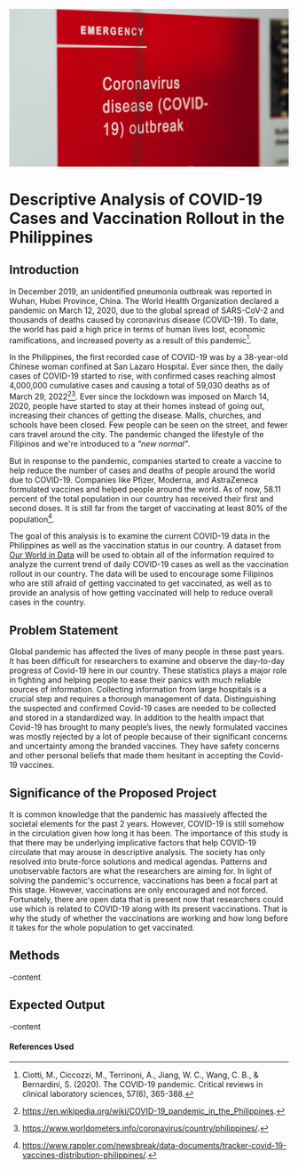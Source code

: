 ![This is an image](1.jpg)
# Descriptive Analysis of COVID-19 Cases and Vaccination Rollout in the Philippines

## Introduction

In December 2019, an unidentified pneumonia outbreak was reported in Wuhan, Hubei Province, China. The World Health Organization declared a pandemic on March 12, 2020, due to the global spread of SARS-CoV-2 and thousands of deaths caused by coronavirus disease (COVID-19). To date, the world has paid a high price in terms of human lives lost, economic ramifications, and increased poverty as a result of this pandemic[^1].

In the Philippines, the first recorded case of COVID-19 was by a 38-year-old Chinese woman confined at San Lazaro Hospital. Ever since then, the daily cases of COVID-19 started to rise, with confirmed cases reaching almost 4,000,000 cumulative cases and causing a total of 59,030 deaths as of March 29, 2022[^2][^3]. Ever since the lockdown was imposed on March 14, 2020, people have started to stay at their homes instead of going out, increasing their chances of getting the disease. Malls, churches, and schools have been closed. Few people can be seen on the street, and fewer cars travel around the city. The pandemic changed the lifestyle of the Filipinos and we're introduced to a *"new normal"*.

But in response to the pandemic, companies started to create a vaccine to help reduce the number of cases and deaths of people around the world due to COVID-19. Companies like Pfizer, Moderna, and AstraZeneca formulated vaccines and helped people around the world. As of now, 58.11 percent of the total population in our country has received their first and second doses. It is still far from the target of vaccinating at least 80% of the population[^4]. 

The goal of this analysis is to examine the current COVID-19 data in the Philippines as well as the vaccination status in our country. A dataset from [Our World in Data](https://ourworldindata.org/coronavirus/country/philippines) will be used to obtain all of the information required to analyze the current trend of daily COVID-19 cases as well as the vaccination rollout in our country. The data will be used to encourage some Filipinos who are still afraid of getting vaccinated to get vaccinated, as well as to provide an analysis of how getting vaccinated will help to reduce overall cases in the country.

## Problem Statement

Global pandemic has affected the lives of many people in these past years. It has been difficult for researchers to examine and observe the day-to-day progress of Covid-19 here in our country. These statistics plays a major role in fighting and helping people to ease their panics with much reliable sources of information. Collecting information from large hospitals is a crucial step and requires a thorough management of data. Distinguishing the suspected and confirmed Covid-19 cases are needed to be collected and stored in a standardized way. In addition to the health impact that Covid-19 has brought to many people’s lives, the newly formulated vaccines was mostly rejected by a lot of people because of their significant concerns and uncertainty among the branded vaccines. They have safety concerns and other personal beliefs that made them hesitant in accepting the Covid-19 vaccines. 

## Significance of the Proposed Project

It is common knowledge that the pandemic has massively affected the societal elements for the past 2 years. However, COVID-19 is still somehow in the circulation given how long it has been. The importance of this study is that there may be underlying implicative factors that help COVID-19 circulate that may arouse in descriptive analysis. The society has only resolved into brute-force solutions and medical agendas. Patterns and unobservable factors are what the researchers are aiming for. In light of solving the pandemic's occurrence, vaccinations has been a focal part at this stage. However, vaccinations are only encouraged and not forced. Fortunately, there are open data that is present now that researchers could use which is related to COVID-19 along with its present vaccinations. That is why the study of whether the vaccinations are working and how long before it takes for the whole population to get vaccinated.

## Methods

-content

## Expected Output

-content

#### References Used
[^1]: Ciotti, M., Ciccozzi, M., Terrinoni, A., Jiang, W. C., Wang, C. B., & Bernardini, S. (2020). The COVID-19 pandemic. Critical reviews in clinical laboratory sciences, 57(6), 365-388.
[^2]: https://en.wikipedia.org/wiki/COVID-19_pandemic_in_the_Philippines.
[^3]: https://www.worldometers.info/coronavirus/country/philippines/.
[^4]: https://www.rappler.com/newsbreak/data-documents/tracker-covid-19-vaccines-distribution-philippines/.

